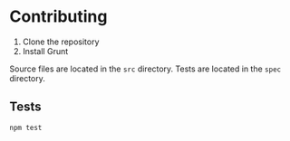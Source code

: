 Contributing
============

1. Clone the repository
2. Install Grunt

Source files are located in the `src` directory. Tests are located in the `spec` directory.

## Tests

```
npm test
```
